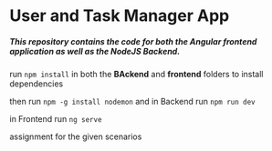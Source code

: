 # User and Task Manager App

##### This repository contains the code for both the Angular frontend application as well as the NodeJS Backend. 

run `npm install` in both the **BAckend** and **frontend** folders to install dependencies

then run `npm -g install nodemon` and in Backend run `npm run dev`

in Frontend run `ng serve`


assignment for the given scenarios


